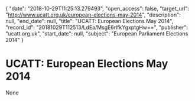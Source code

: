 {
  "date": "2018-10-29T11:25:13.279493", 
  "open_access": false, 
  "target_url": "http://www.ucatt.org.uk/european-elections-may-2014", 
  "description": null, 
  "end_date": null, 
  "title": "UCATT: European Elections May 2014", 
  "record_id": "20181029T112513/LdEa/MsgE6rlfkYgxptgHw==", 
  "publisher": "ucatt.org.uk", 
  "start_date": null, 
  "subject": "European Parliament Elections 2014"
}

# UCATT: European Elections May 2014

None
